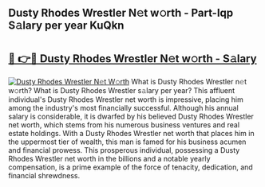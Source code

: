 ## Dusty Rhodes Wrestler N𝚎t w𝚘rth - Part-Iqp S𝚊lary per year KuQkn

# <h2><a href="http://gc0ken.nevu.top/?p=Dusty+Rhodes+Wrestler">🔗 👉🔴 Dusty Rhodes Wrestler N𝚎t w𝚘rth - S𝚊lary</a></h2>

[![Dusty Rhodes Wrestler N𝚎t W𝚘rth](https://i.imgur.com/Oavwk0R.jpeg)](http://gc0ken.nevu.top/?p=Dusty+Rhodes+Wrestler)
What is Dusty Rhodes Wrestler n𝚎t w𝚘rth? What is Dusty Rhodes Wrestler s𝚊lary per year?
This affluent individual's Dusty Rhodes Wrestler net worth is impressive, placing him among the industry's most financially successful. Although his annual salary is considerable, it is dwarfed by his believed Dusty Rhodes Wrestler net worth, which stems from his numerous business ventures and real estate holdings. With a Dusty Rhodes Wrestler net worth that places him in the uppermost tier of wealth, this man is famed for his business acumen and financial prowess. This prosperous individual, possessing a Dusty Rhodes Wrestler net worth in the billions and a notable yearly compensation, is a prime example of the force of tenacity, dedication, and financial shrewdness.
